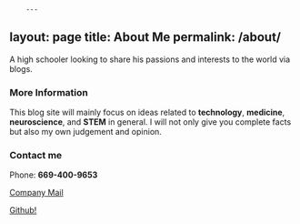         ---
layout: page
title: About Me
permalink: /about/
---

A high schooler looking to share his passions and interests to the world via blogs. 

### **More Information**

This blog site will mainly focus on ideas related to **technology**, **medicine**, **neuroscience**, and **STEM** in general. I will not only give you complete facts but also my own judgement and opinion. 

### **Contact me** 

 Phone: **669-400-9653**
 
 [Company Mail](newsrista@gmail.com)

 [Github!](https://github.com/Newsrista)
